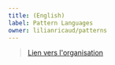 ```yaml
---
title: (English)
label: Pattern Languages
owner: lilianricaud/patterns
---
```


> [Lien vers l'organisation](http://github.com/lilianricaud/patterns/)


